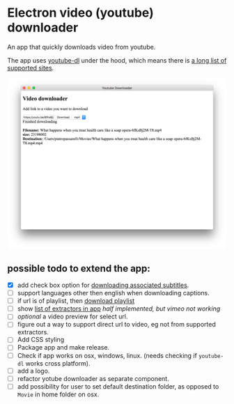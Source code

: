 # Electron video (youtube) downloader 

An app that quickly downloads video from youtube. 

The app uses [youtube-dl]() under the hood, which means there is [a long list of supported sites](youtube-dl-supported-extractors.md). 

![sample](sample.png)

## possible todo to extend the app: 
- [x] add check box option for [downloading associated subtitles](https://github.com/przemyslawpluta/node-youtube-dl#downloading-subtitles). 
- [ ] support languages other then english when downloading captions.  
- [ ] if url is of playlist, then [download playlist](https://github.com/przemyslawpluta/node-youtube-dl#downloading-playlists)
- [ ] show [list of extractors in app](https://github.com/przemyslawpluta/node-youtube-dl#getting-the-list-of-extractors) _half implemented, but vimeo not working_
- [ ] _optional_ a video preview for select url.  
- [ ] figure out a way to support direct url to video, eg not from supported extractors.  
- [ ] Add CSS styling
- [ ] Package app and make release.
- [ ] Check if app works on osx, windows, linux. (needs checking if `youtube-dl` works cross platform).
- [ ] add a logo. 
- [ ] refactor yotube downloader as separate component.
- [ ] add possibility for user to set default destination folder, as opposed to `Movie` in home folder on osx.